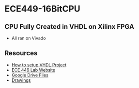 # ECE449-16BitCPU

## CPU Fully Created in VHDL on Xilinx FPGA
- All ran on Vivado

## Resources
- [How to setup VHDL Project](https://www.ece.uvic.ca/~ece449/lab/lab/Lab2.pdf)
- [ECE 449 Lab Website](https://www.ece.uvic.ca/~ece449/lab/index.html)
- [Google Drive Files](https://drive.google.com/drive/folders/1tlIO9s_Df8LXeqYccAc6llGytWvw_PAS)
- [Drawings](https://app.diagrams.net)
